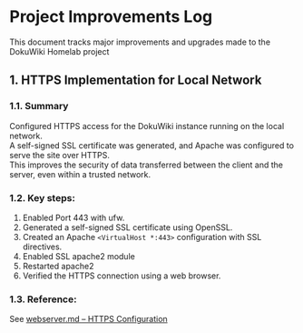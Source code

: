 # Project Improvements Log

This document tracks major improvements and upgrades made to the DokuWiki Homelab project

## 1. HTTPS Implementation for Local Network

### 1.1. Summary
Configured HTTPS access for the DokuWiki instance running on the local network.  
A self-signed SSL certificate was generated, and Apache was configured to serve the site over HTTPS.  
This improves the security of data transferred between the client and the server, even within a trusted network.

### 1.2. Key steps:
1. Enabled Port 443 with ufw.
2. Generated a self-signed SSL certificate using OpenSSL.
3. Created an Apache `<VirtualHost *:443>` configuration with SSL directives.
4. Enabled SSL apache2 module
5. Restarted apache2 
6. Verified the HTTPS connection using a web browser.

### 1.3. Reference:
See [webserver.md – HTTPS Configuration](webserver.md##-I.-HTTPS-Configuration)
